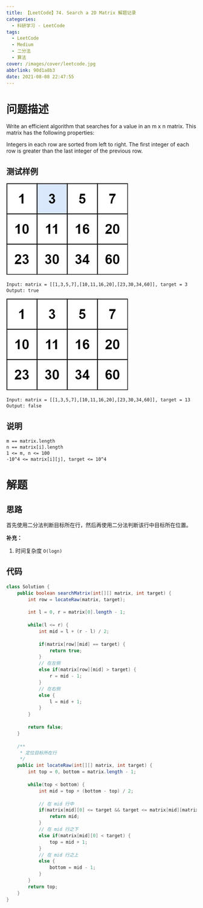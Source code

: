 ```yaml
---
title: 【LeetCode】74. Search a 2D Matrix 解题记录
categories:
  - 科研学习 - LeetCode
tags:
  - LeetCode
  - Medium
  - 二分法
  - 算法
cover: /images/cover/leetcode.jpg
abbrlink: 90d1a8b3
date: 2021-08-08 22:47:55
---
```


# 问题描述

Write an efficient algorithm that searches for a value in an m x n matrix. This matrix has the following properties:

Integers in each row are sorted from left to right.
The first integer of each row is greater than the last integer of the previous row.

## 测试样例

![](/images/【LeetCode】74-Search-a-2D-Matrix-解题记录/2021-08-08-22-48-45.png)

```
Input: matrix = [[1,3,5,7],[10,11,16,20],[23,30,34,60]], target = 3
Output: true
```

![](/images/【LeetCode】74-Search-a-2D-Matrix-解题记录/2021-08-08-22-49-36.png)

```
Input: matrix = [[1,3,5,7],[10,11,16,20],[23,30,34,60]], target = 13
Output: false
```

## 说明

```
m == matrix.length
n == matrix[i].length
1 <= m, n <= 100
-10^4 <= matrix[i][j], target <= 10^4
```

# 解题

## 思路

首先使用二分法判断目标所在行，然后再使用二分法判断该行中目标所在位置。

**补充：**

1. 时间复杂度 `O(logn)`

## 代码

```java
class Solution {
    public boolean searchMatrix(int[][] matrix, int target) {
        int row = locateRaw(matrix, target);
        
        int l = 0, r = matrix[0].length - 1;
        
        while(l <= r) {
            int mid = l + (r - l) / 2;
            
            if(matrix[row][mid] == target) {
                return true;
            }
            // 在左侧
            else if(matrix[row][mid] > target) {
                r = mid - 1;
            }
            // 在右侧
            else {
                l = mid + 1;
            }
        }
        
        return false;
    }
    
    /**
     * 定位目标所在行
     */
    public int locateRaw(int[][] matrix, int target) {
        int top = 0, bottom = matrix.length - 1;
        
        while(top < bottom) {
            int mid = top + (bottom - top) / 2;
            
            // 在 mid 行中
            if(matrix[mid][0] <= target && target <= matrix[mid][matrix[mid].length - 1]) {
                return mid;
            }
            // 在 mid 行之下
            else if(matrix[mid][0] < target) {
                top = mid + 1;
            }
            // 在 mid 行之上
            else {
                bottom = mid - 1;
            }
        }
        return top;
    }
}
```
